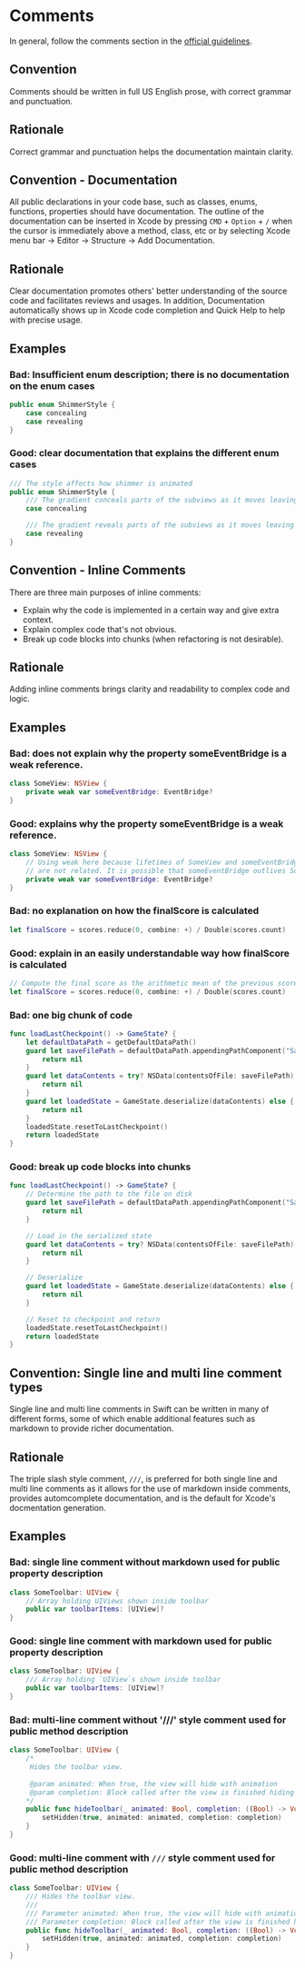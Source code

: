 # Comments

In general, follow the comments section in the [official guidelines](https://swift.org/documentation/api-design-guidelines/#fundamentals).

## Convention
Comments should be written in full US English prose, with correct grammar and punctuation.

## Rationale
Correct grammar and punctuation helps the documentation maintain clarity.

## Convention - Documentation
All public declarations in your code base, such as classes, enums, functions, properties should have documentation. The outline of the documentation can be inserted in Xcode by pressing `CMD` + `Option` + `/` when the cursor is immediately above a method, class, etc or by selecting Xcode menu bar -> Editor -> Structure -> Add Documentation.

## Rationale
Clear documentation promotes others' better understanding of the source code and facilitates reviews and usages. In addition, Documentation automatically shows up in Xcode code completion and Quick Help to help with precise usage.

## Examples

### Bad: Insufficient enum description; there is no documentation on the enum cases

``` swift
public enum ShimmerStyle {
    case concealing
    case revealing
}

```

### Good: clear documentation that explains the different enum cases

``` swift
/// The style affects how shimmer is animated 
public enum ShimmerStyle {
    /// The gradient conceals parts of the subviews as it moves leaving most parts of the subviews unblocked.
    case concealing

    /// The gradient reveals parts of the subviews as it moves leaving most parts of the subview blocked.
    case revealing
}
```

## Convention - Inline Comments
There are three main purposes of inline comments:
- Explain why the code is implemented in a certain way and give extra context.
- Explain complex code that's not obvious.
- Break up code blocks into chunks (when refactoring is not desirable).

## Rationale
Adding inline comments brings clarity and readability to complex code and logic.

## Examples

### Bad: does not explain why the property someEventBridge is a weak reference.

``` swift
class SomeView: NSView {
    private weak var someEventBridge: EventBridge?
}
```

### Good: explains why the property someEventBridge is a weak reference.

``` swift
class SomeView: NSView {
    // Using weak here because lifetimes of SomeView and someEventBridge
    // are not related. It is possible that someEventBridge outlives SomeView.
    private weak var someEventBridge: EventBridge?
}
```

### Bad: no explanation on how the finalScore is calculated

``` swift
let finalScore = scores.reduce(0, combine: +) / Double(scores.count)
```

### Good: explain in an easily understandable way how finalScore is calculated

``` swift
// Compute the final score as the arithmetic mean of the previous scores
let finalScore = scores.reduce(0, combine: +) / Double(scores.count)
```

### Bad: one big chunk of code

``` swift
func loadLastCheckpoint() -> GameState? {
    let defaultDataPath = getDefaultDataPath()
    guard let saveFilePath = defaultDataPath.appendingPathComponent("SaveFile.dat") else {
        return nil
    }
    guard let dataContents = try? NSData(contentsOfFile: saveFilePath) else {
        return nil
    }
    guard let loadedState = GameState.deserialize(dataContents) else {
        return nil
    }
    loadedState.resetToLastCheckpoint()
    return loadedState
}
```

### Good: break up code blocks into chunks

``` swift
func loadLastCheckpoint() -> GameState? {
    // Determine the path to the file on disk
    guard let saveFilePath = defaultDataPath.appendingPathComponent("SaveFile.dat") else {
        return nil
    }

    // Load in the serialized state
    guard let dataContents = try? NSData(contentsOfFile: saveFilePath) else {
        return nil
    }

    // Deserialize
    guard let loadedState = GameState.deserialize(dataContents) else {
        return nil
    }

    // Reset to checkpoint and return
    loadedState.resetToLastCheckpoint()
    return loadedState
}
```

## Convention: Single line and multi line comment types

Single line and multi line comments in Swift can be written in many of different forms, some of which enable additional features such as markdown to provide richer documentation.

## Rationale

The triple slash style comment, `///`, is preferred for both single line and multi line comments as it allows for the use of markdown inside comments, provides automcomplete documentation, and is the default for Xcode's docmentation generation.

## Examples

### Bad: single line comment without markdown used for public property description

``` swift
class SomeToolbar: UIView {
    // Array holding UIViews shown inside toolbar
    public var toolbarItems: [UIView]?
}
```

### Good: single line comment with markdown used for public property description

``` swift
class SomeToolbar: UIView {
    /// Array holding `UIView`s shown inside toolbar
    public var toolbarItems: [UIView]?
}
```

### Bad: multi-line comment without '///' style comment used for public method description

``` swift
class SomeToolbar: UIView {
    /*
     Hides the toolbar view.
    
     @param animated: When true, the view will hide with animation
     @param completion: Block called after the view is finished hiding
    */
    public func hideToolbar(_ animated: Bool, completion: ((Bool) -> Void)?) {
        setHidden(true, animated: animated, completion: completion)
    }
}
```

### Good: multi-line comment with `///` style comment used for public method description

``` swift
class SomeToolbar: UIView {
    /// Hides the toolbar view.
    ///
    /// Parameter animated: When true, the view will hide with animation
    /// Parameter completion: Block called after the view is finished hiding
    public func hideToolbar(_ animated: Bool, completion: ((Bool) -> Void)?) {
        setHidden(true, animated: animated, completion: completion)
    }
}
```
